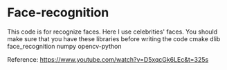 # Face-recognition

This code is for recognize faces. Here I use celebrities' faces. You should make sure that you have these libraries before writing the code
cmake
dlib
face_recognition
numpy
opencv-python

Reference: https://www.youtube.com/watch?v=D5xqcGk6LEc&t=325s
